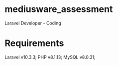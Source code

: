 # mediusware_assessment
Laravel Developer - Coding

# Requirements
Laravel v10.3.3; 
PHP v8.1.13; 
MySQL v8.0.31; 
